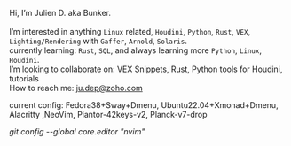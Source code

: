 Hi, I’m Julien D. aka Bunker.<br><br>
I’m interested in anything <code>Linux</code> related, <code>Houdini</code>, <code>Python</code>, <code>Rust</code>, <code>VEX</code>, <code>Lighting/Rendering</code> with <code>Gaffer</code>, <code>Arnold</code>, <code>Solaris</code>.<br>
currently learning: <code>Rust</code>, <code>SQL</code>, and always learning more <code>Python</code>, <code>Linux</code>, <code>Houdini</code>.<br>
I’m looking to collaborate on: VEX Snippets, Rust, Python tools for Houdini, tutorials<br>
How to reach me: ju.dep@zoho.com

current config: Fedora38+Sway+Dmenu, Ubuntu22.04+Xmonad+Dmenu, Alacritty ,NeoVim, Piantor-42keys-v2, Planck-v7-drop<br>

<em>git config --global core.editor "nvim"</em>

<!---
jdvfx/jdvfx is a ✨ special ✨ repository because its `README.md` (this file) appears on your GitHub profile.
You can click the Preview link to take a look at your changes.
--->
